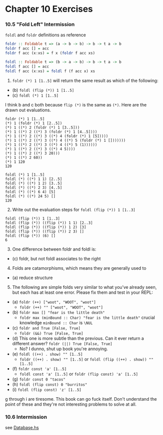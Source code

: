 # Chapter 10 Exercises

### 10.5 "Fold Left" Intermission

`foldl` and `foldr` definitions as reference

```haskell
foldr :: Foldable t => (a -> b -> b) -> b -> t a -> b
foldr f acc [] = acc
foldr f acc (x:xs) = f x (foldr f acc xs)

foldl :: Foldable t => (b -> a -> b) -> b -> t a -> b
foldl f acc [] = acc
foldl f acc (x:xs) = foldl f (f acc x) xs
```

1. `foldr (*) 1 [1..5]` will return the same result as which of the following:

  - (b) `foldl (flip (*)) 1 [1..5]`
  - (c) `foldl (*) 1 [1..5]`

  I think b and c both because `flip (*)` is the same as `(*)`. Here are the drawn out evaluations.

  ```
  foldr (*) 1 [1..5]
  (*) 1 (foldr (*) 1 [2..5])
  (*) 1 ((*) 2 (foldr (*) 1 [3..5]))
  (*) 1 ((*) 2 ((*) 3 (foldr (*) 1 [4..5])))
  (*) 1 ((*) 2 ((*) 3 ((*) 4 (foldr (*) 1 [5]))))
  (*) 1 ((*) 2 ((*) 3 ((*) 4 ((*) 5 (foldr (*) 1 []))))))
  (*) 1 ((*) 2 ((*) 3 ((*) 4 ((*) 5 (1))))))
  (*) 1 ((*) 2 ((*) 3 ((*) 4 5))))
  (*) 1 ((*) 2 ((*) 3 20)))
  (*) 1 ((*) 2 60))
  (*) 1 120
  120
  ```
  ```
  foldl (*) 1 [1..5]
  foldl (*) ((*) 1 1) [2..5]
  foldl (*) ((*) 1 2) [3..5]
  foldl (*) ((*) 2 3) [4..5]
  foldl (*) ((*) 6 4) [5]
  foldl (*) ((*) 24 5) []
  120
  ```

2. Write out the evaluation steps for `foldl (flip (*)) 1 [1..3]`

  ```
  foldl (flip (*)) 1 [1..3]
  foldl (flip (*)) ((flip (*)) 1 1) [2..3]
  foldl (flip (*)) ((flip (*)) 1 2) [3]
  foldl (flip (*)) ((flip (*)) 2 3) []
  foldl (flip (*)) (6) []
  6
  ```

3. One difference between foldr and foldl is:

  - (c) foldr, but not foldl associates to the right

4. Folds are catamorphisms, which means they are generally used
to

  - (a) reduce structure

5. The following are simple folds very similar to what you’ve already
seen, but each has at least one error. Please fix them and
test in your REPL:

  - (a) `foldr (++) ["woot", "WOOT", "woot"]`
    - `foldr (++) "" ["woot", "WOOT", "woot"]`
  - (b) `foldr max [] "fear is the little death"`
    - `foldr max (minBound :: Char) "fear is the little death"` crucial knowledge `minBound :: Char` is `\NUL`
  - (c) `foldr and True [False, True]`
    - `foldr (&&) True [False, True]`
  - (d) This one is more subtle than the previous. Can it ever return a
  different answer? `foldr (||) True [False, True]`
    - No? I dunno, shut up book you're annoying.
  - (e) `foldl ((++) . show) "" [1..5]`
    - `foldr ((++) . show) "" [1..5]` or `foldl (flip ((++) . show)) "" [1..5]`
  - (f) `foldr const 'a' [1..5]`
    - `foldl const 'a' [1..5]` or `foldr (flip const) 'a' [1..5]`
  - (g) `foldr const 0 "tacos"`
  - (h) `foldl (flip const) 0 "burritos"`
  - (i) `foldl (flip const) 'z' [1..5]`

  g through i are tiresome. This book can go fuck itself. Don't understand the point of these and they're not interesting problems to solve at all.

### 10.6 Intermission

see [Database.hs](./database.hs)
